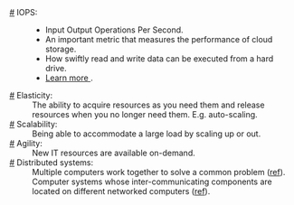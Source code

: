 <dl>
  <dt id="iopsGlobalGlossary">
    <a href="#iopsGlobalGlossary">#</a>
    IOPS:
  </dt>
  <dd>
    <ul>
      <li>
        Input Output Operations Per Second.
      </li>
      <li>
        An important metric that measures the performance of cloud storage.
      </li>
      <li>
        How swiftly read and write data can be executed from a hard drive.
      </li>
      <li>
        <a href="https://stackoverflow.com/q/37058095/8784518">
          Learn more
        </a>.
      </li>
    </ul>
  </dd>
  <dt id="elasticityGlobalGlossary">
    <a href="#elasticityGlobalGlossary">#</a>
    Elasticity:
  </dt>
  <dd>
    The ability to acquire resources as you need them and release resources when you no longer need them. E.g. auto-scaling.
  </dd>
  <dt id="scalabilityGlobalGlossary">
    <a href="#scalabilityGlobalGlossary">#</a>
    Scalability:
  </dt>
  <dd>
    Being able to accommodate a large load by scaling up or out.
  </dd>
  <dt id="agilityGlobalGlossary">
    <a href="#agilityGlobalGlossary">#</a>
    Agility:
  </dt>
  <dd>
    New IT resources are available on-demand.
  </dd>
  <dt id="distributedSystems">
    <a href="#distributedSystems">#</a>
    Distributed systems:
  </dt>
  <dd>
    Multiple computers work together to solve a common problem (<a href="https://aws.amazon.com/what-is/distributed-computing/">ref</a>).
  </dd>
  <dd>
    Computer systems whose inter-communicating components are located on different networked computers (<a href="https://en.wikipedia.org/wiki/Distributed_computing">ref</a>).
  </dd>
</dl>
